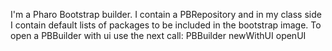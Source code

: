 I'm a Pharo Bootstrap builder. I contain a PBRepository and in my class side I contain default lists of packages to be included in the bootstrap image.
To open a PBBuilder with ui use the next call:
	PBBuilder newWithUI openUI